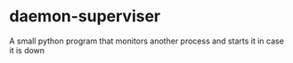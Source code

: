 # daemon-superviser
A small python program that monitors another process and starts it in case it is down
